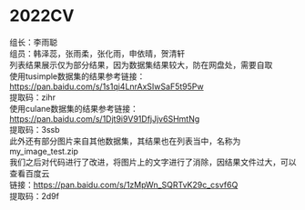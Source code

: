 # 2022CV 
组长：李雨聪  
组员：韩泽蕊，张雨柔，张化雨，申依晴，贺清轩  
列表结果展示仅为部分结果，因为数据集结果较大，防在网盘处，需要自取  
使用tusimple数据集的结果参考链接：https://pan.baidu.com/s/1s1qi4LnrAxSIwSaF5t95Pw   
提取码：zihr   
使用culane数据集的结果参考链接：https://pan.baidu.com/s/1Djt9i9V91DfjJjv6SHmtNg   
提取码：3ssb  
此外还有部分图片来自其他数据集，其结果也在列表当中，名称为my_image_test.zip  
我们之后对代码进行了改进，将图片上的文字进行了消除，因结果文件过大，可以查看百度云  
链接：https://pan.baidu.com/s/1zMpWn_SQRTvK29c_csvf6Q  
提取码：2d9f 
